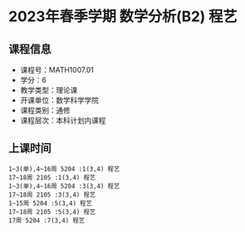 # 2023年春季学期 数学分析(B2) 程艺






## 课程信息

- 课程号：MATH1007.01
- 学分：6
- 教学类型：理论课
- 开课单位：数学科学学院
- 课程类别：通修
- 课程层次：本科计划内课程

## 上课时间

```
1~3(单),4~16周 5204 :1(3,4) 程艺
17~18周 2105 :1(3,4) 程艺
1~3(单),4~16周 5204 :3(3,4) 程艺
17~18周 2105 :3(3,4) 程艺
1~15周 5204 :5(3,4) 程艺
17~18周 2105 :5(3,4) 程艺
17周 5204 :7(3,4) 程艺
```

